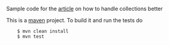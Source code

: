 Sample code for the [article](http://http://zabil.ruhoh.com/domain-driven-design/a-better-way-of-handling-collections/) on how to handle collections better

This is a [maven](http://maven.apache.org/) project. To build it and run the tests do

```
    $ mvn clean install
    $ mvn test
```

